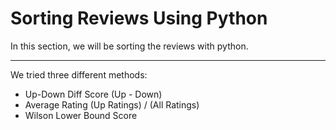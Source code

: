 # Sorting Reviews Using Python

In this section, we will be sorting the reviews with python.

<hr />

We tried three different methods:

  * Up-Down Diff Score (Up - Down)
  * Average Rating (Up Ratings) / (All Ratings)
  * Wilson Lower Bound Score
